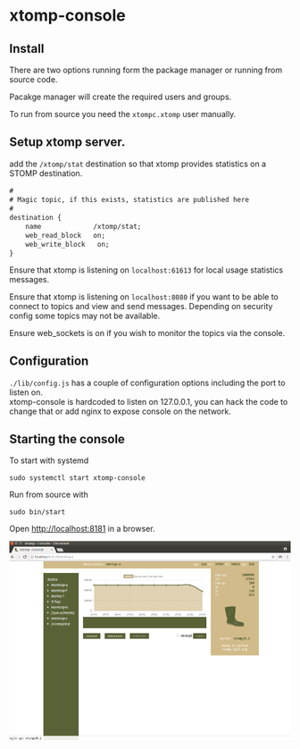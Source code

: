 # xtomp-console

## Install

There are two options running form the package manager or running from source code.

Pacakge manager will create the required users and groups.

To run from source you need the `xtompc.xtomp` user manually.

## Setup xtomp server.

add the `/xtomp/stat` destination so that xtomp provides statistics on a STOMP destination.

	#
	# Magic topic, if this exists, statistics are published here
	#
	destination {
		name             /xtomp/stat;
		web_read_block   on;
		web_write_block   on;
	}

Ensure that xtomp is listening on `localhost:61613` for local usage statistics messages.

Ensure that xtomp is listening on `localhost:8080` if you want to be able to connect to topics and view and send messages. Depending on security config some topics may not be available.

Ensure web_sockets is on if you wish to monitor the topics via the console.

##  Configuration

`./lib/config.js` has a couple of configuration options including the port to listen on.  
xtomp-console is hardcoded to listen on 127.0.0.1, you can hack the code to change that or add nginx to expose console on the network.

## Starting the console

To start with systemd

	sudo systemctl start xtomp-console

Run from source with

	sudo bin/start

Open [http://localhost:8181](http://localhost:8181) in a browser.


![screenshot](media/screenshot.png)